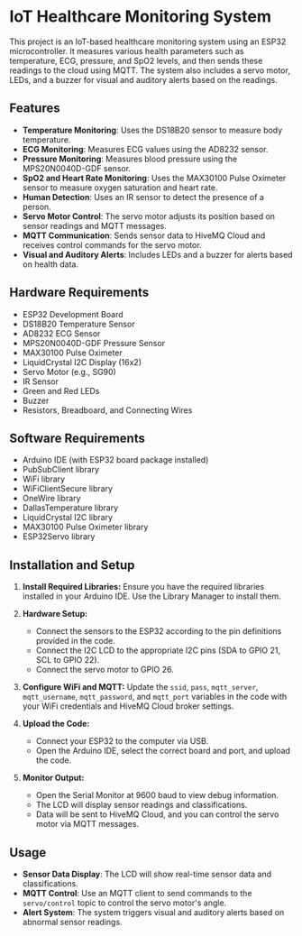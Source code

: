 # IoT Healthcare Monitoring System

This project is an IoT-based healthcare monitoring system using an ESP32 microcontroller. It measures various health parameters such as temperature, ECG, pressure, and SpO2 levels, and then sends these readings to the cloud using MQTT. The system also includes a servo motor, LEDs, and a buzzer for visual and auditory alerts based on the readings.

## Features

- **Temperature Monitoring**: Uses the DS18B20 sensor to measure body temperature.
- **ECG Monitoring**: Measures ECG values using the AD8232 sensor.
- **Pressure Monitoring**: Measures blood pressure using the MPS20N0040D-GDF sensor.
- **SpO2 and Heart Rate Monitoring**: Uses the MAX30100 Pulse Oximeter sensor to measure oxygen saturation and heart rate.
- **Human Detection**: Uses an IR sensor to detect the presence of a person.
- **Servo Motor Control**: The servo motor adjusts its position based on sensor readings and MQTT messages.
- **MQTT Communication**: Sends sensor data to HiveMQ Cloud and receives control commands for the servo motor.
- **Visual and Auditory Alerts**: Includes LEDs and a buzzer for alerts based on health data.

## Hardware Requirements

- ESP32 Development Board
- DS18B20 Temperature Sensor
- AD8232 ECG Sensor
- MPS20N0040D-GDF Pressure Sensor
- MAX30100 Pulse Oximeter
- LiquidCrystal I2C Display (16x2)
- Servo Motor (e.g., SG90)
- IR Sensor
- Green and Red LEDs
- Buzzer
- Resistors, Breadboard, and Connecting Wires

## Software Requirements

- Arduino IDE (with ESP32 board package installed)
- PubSubClient library
- WiFi library
- WiFiClientSecure library
- OneWire library
- DallasTemperature library
- LiquidCrystal I2C library
- MAX30100 Pulse Oximeter library
- ESP32Servo library

## Installation and Setup

1. **Install Required Libraries:**
   Ensure you have the required libraries installed in your Arduino IDE. Use the Library Manager to install them.

2. **Hardware Setup:**
   - Connect the sensors to the ESP32 according to the pin definitions provided in the code.
   - Connect the I2C LCD to the appropriate I2C pins (SDA to GPIO 21, SCL to GPIO 22).
   - Connect the servo motor to GPIO 26.

3. **Configure WiFi and MQTT:**
   Update the `ssid`, `pass`, `mqtt_server`, `mqtt_username`, `mqtt_password`, and `mqtt_port` variables in the code with your WiFi credentials and HiveMQ Cloud broker settings.

4. **Upload the Code:**
   - Connect your ESP32 to the computer via USB.
   - Open the Arduino IDE, select the correct board and port, and upload the code.

5. **Monitor Output:**
   - Open the Serial Monitor at 9600 baud to view debug information.
   - The LCD will display sensor readings and classifications.
   - Data will be sent to HiveMQ Cloud, and you can control the servo motor via MQTT messages.

## Usage

- **Sensor Data Display**: The LCD will show real-time sensor data and classifications.
- **MQTT Control**: Use an MQTT client to send commands to the `servo/control` topic to control the servo motor's angle.
- **Alert System**: The system triggers visual and auditory alerts based on abnormal sensor readings.
